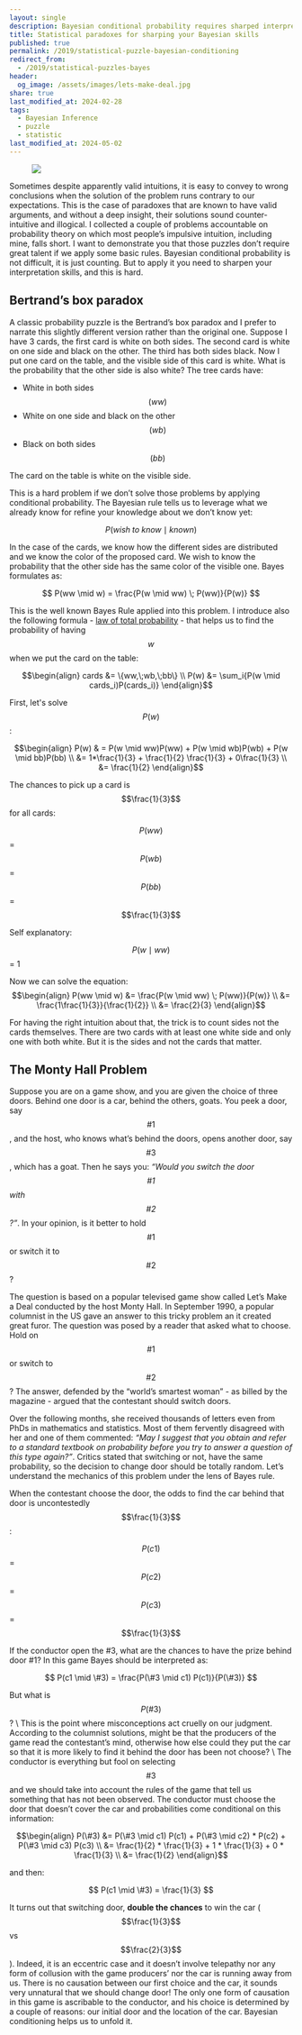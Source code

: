 ```yaml
---
layout: single
description: Bayesian conditional probability requires sharped interpretation skills but the implications of using it are valuable and sometimes counter-intuitive, exactly like paradoxes appear when the solution is revealed. I applied Bayes rules to a couple of problems that roam around probability theory, on which most people’s impulsive intuition, including mine, falls short.
title: Statistical paradoxes for sharping your Bayesian skills
published: true
permalink: /2019/statistical-puzzle-bayesian-conditioning
redirect_from:
  - /2019/statistical-puzzles-bayes
header:
  og_image: /assets/images/lets-make-deal.jpg
share: true
last_modified_at: 2024-02-28
tags:
  - Bayesian Inference
  - puzzle
  - statistic
last_modified_at: 2024-05-02
---
```

<figure class="full">
    <img src="/assets/images/lets-make-deal.jpg">
</figure>
Sometimes despite apparently valid intuitions, it is easy to convey to wrong conclusions when the solution of the problem runs contrary to our expectations. This is the case of  paradoxes that are known to have valid arguments, and without a deep insight, their solutions sound counter-intuitive and illogical. 
I collected a couple of problems accountable on probability theory on which most people’s impulsive intuition, including mine, falls short. I want to demonstrate you that those puzzles don’t require great talent if we apply some basic rules. Bayesian conditional probability is not difficult, it is just counting. But to apply it you need to sharpen your interpretation skills, and this is hard.   

## Bertrand’s box paradox
A classic probability puzzle is the Bertrand’s box paradox and I prefer to narrate this slightly different version rather than the original one. Suppose I have 3 cards, the first card is white on both sides. The second card is white on one side and black on the other. The third has both sides black. Now I put one card on the table, and the visible side of this card is white. What is the probability that the other side is also white? 
The tree cards have:
- White in both sides $$(ww)$$
- White on one side and black on the other $$(wb)$$
- Black on both sides  $$(bb)$$

The card on the table is white on the visible side.

This is a hard problem if we don’t solve those problems by applying conditional probability. The Bayesian rule tells us to leverage what we already know for refine your knowledge about we don’t know yet:

$$
 P(wish\; to\; know \mid known)
$$

In the case of the cards, we know how the different sides are distributed and we know the color of the proposed card. We wish to know the probability that the other side has the same color of the visible one. Bayes formulates as:

$$
P(ww \mid w) = \frac{P(w \mid ww) \; P(ww)}{P(w)}
$$

This is the well known Bayes Rule applied into this problem. I introduce also the following formula - [law of total probability](https://en.wikipedia.org/wiki/Law_of_total_probability) - that helps us to find the probability of having $$w$$ when we put the card on the table:

$$\begin{align}
cards &= \{ww,\;wb,\;bb\} \\
P(w) &= \sum_i{P(w \mid cards_i)P(cards_i)}
\end{align}$$

First, let's solve $$P(w)$$:

$$\begin{align}
P(w) & = P(w \mid ww)P(ww) + P(w \mid wb)P(wb) + P(w \mid bb)P(bb) \\
&= 1*\frac{1}{3} + \frac{1}{2} \frac{1}{3} + 0\frac{1}{3} \\
&= \frac{1}{2}
\end{align}$$

The chances to pick up a card is $$\frac{1}{3}$$ for all cards:

$$P(ww)$$ = $$P(wb)$$ = $$P(bb)$$ = $$\frac{1}{3}$$

Self explanatory:

$$P(w \mid ww)$$ = 1

Now we can solve the equation:
$$\begin{align}
P(ww \mid w) &= \frac{P(w \mid ww) \; P(ww)}{P(w)} \\
&= \frac{1\frac{1}{3}}{\frac{1}{2}} \\
&= \frac{2}{3}
\end{align}$$

For having the right intuition about that, the trick is to count sides not the cards themselves. There are two cards with at least one white side and only one with both white. But it is the sides and not the cards that matter.


## The Monty Hall Problem
Suppose you are on a game show, and you are given the choice of three doors. Behind one door is a car, behind the others, goats. You peek a door, say $$\#1$$, and the host, who knows what’s behind the doors, opens another door, say $$\#3$$, which has a goat. Then he says you: _“Would you switch the door $$\#1$$ with $$\#2$$?”_.
In your opinion, is it better to hold $$\#1$$ or switch it to $$\#2$$?

The question is based on a popular televised game show called Let’s Make a Deal conducted by the host Monty Hall. In September 1990, a popular columnist in the US gave an answer to this tricky problem an it created great furor. The question was posed by a reader that asked  what to choose. Hold on $$\#1$$ or switch to $$\#2$$? The answer, defended by the “world’s smartest woman” - as billed by the magazine - argued that the contestant should switch doors.

Over the following months, she received thousands of letters even from PhDs in mathematics and statistics. Most of them fervently disagreed with her and one of them commented: _“May I suggest that you obtain and refer to a standard textbook on probability before you try to answer a question of this type again?”_.
Critics stated that switching or not, have the same probability, so the decision to change door should be totally random. Let’s understand the mechanics of this problem under the lens of Bayes rule.

When the contestant choose the door, the odds to find the car behind that door is uncontestedly $$\frac{1}{3}$$:

$$P(c1)$$=$$P(c2)$$=$$P(c3)$$=$$\frac{1}{3}$$

If the conductor open the #3, what are the chances to have the prize behind door #1? In this game Bayes should be interpreted as:

$$
P(c1 \mid \#3) = \frac{P(\#3 \mid c1) P(c1)}{P(\#3)}
$$

But what is $$P(\#3)$$? \\
This is the point where misconceptions act cruelly on our judgment. According to the columnist solutions, might be that the producers of the game read the contestant’s mind, otherwise how else could they put the car so that it is more likely to find it behind the door has been not choose? \\
The conductor is everything but fool on selecting $$\#3$$ and we should take into account the rules of the game that tell us something that has not been observed. The conductor must choose the door that doesn’t cover the car and probabilities come conditional on this information:

$$\begin{align}
P(\#3) &= P(\#3 \mid c1) P(c1) + P(\#3 \mid c2) * P(c2) + P(\#3 \mid c3) P(c3) \\
&= \frac{1}{2} * \frac{1}{3} + 1 * \frac{1}{3} + 0 * \frac{1}{3} \\
&= \frac{1}{2}
\end{align}$$

and then:

$$
P(c1 \mid \#3) = \frac{1}{3}
$$

It turns out that switching door, __double the chances__ to win the car ($$\frac{1}{3}$$ vs $$\frac{2}{3}$$).
Indeed, it is an eccentric case and it doesn’t involve telepathy nor any form of collusion with the game producers’ nor the car is running away from us. There is no causation between our first choice and the car, it sounds very unnatural that we should change door! The only one form of causation in this game is ascribable to the conductor, and his choice is determined by a couple of reasons: our initial door and the location of the car. Bayesian conditioning helps us to unfold it.